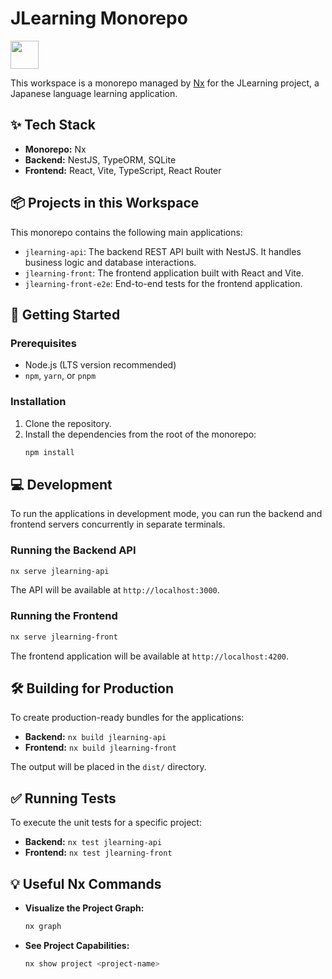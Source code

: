 # JLearning Monorepo

<a alt="Nx logo" href="https://nx.dev" target="_blank" rel="noreferrer"><img src="https://raw.githubusercontent.com/nrwl/nx/master/images/nx-logo.png" width="45"></a>

This workspace is a monorepo managed by [Nx](https://nx.dev) for the JLearning project, a Japanese language learning application.

## ✨ Tech Stack

-   **Monorepo:** Nx
-   **Backend:** NestJS, TypeORM, SQLite
-   **Frontend:** React, Vite, TypeScript, React Router

## 📦 Projects in this Workspace

This monorepo contains the following main applications:

-   `jlearning-api`: The backend REST API built with NestJS. It handles business logic and database interactions.
-   `jlearning-front`: The frontend application built with React and Vite.
-   `jlearning-front-e2e`: End-to-end tests for the frontend application.

## 🚀 Getting Started

### Prerequisites

-   Node.js (LTS version recommended)
-   `npm`, `yarn`, or `pnpm`

### Installation

1.  Clone the repository.
2.  Install the dependencies from the root of the monorepo:
    ```sh
    npm install
    ```

## 💻 Development

To run the applications in development mode, you can run the backend and frontend servers concurrently in separate terminals.

### Running the Backend API

```sh
nx serve jlearning-api
```

The API will be available at `http://localhost:3000`.

### Running the Frontend

```sh
nx serve jlearning-front
```

The frontend application will be available at `http://localhost:4200`.

## 🛠️ Building for Production

To create production-ready bundles for the applications:

-   **Backend:** `nx build jlearning-api`
-   **Frontend:** `nx build jlearning-front`

The output will be placed in the `dist/` directory.

## ✅ Running Tests

To execute the unit tests for a specific project:

-   **Backend:** `nx test jlearning-api`
-   **Frontend:** `nx test jlearning-front`

## 💡 Useful Nx Commands

-   **Visualize the Project Graph:**
    ```sh
    nx graph
    ```
-   **See Project Capabilities:**
    ```sh
    nx show project <project-name>
    ```


